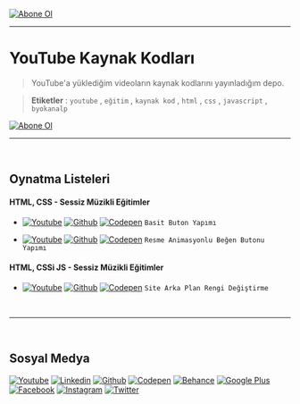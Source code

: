 [![Abone Ol](https://raw.githubusercontent.com/byokanalp/youtube-source-code/tree/master/build/images/github-readme-subscribe-tr.png)](https://www.youtube.com/channel/UC-66vmW776afaHILFSHnVMA?sub_confirmation=1)

---

# YouTube Kaynak Kodları

> YouTube'a yüklediğim videoların kaynak kodlarını yayınladığım depo.

> **Etiketler** : `youtube` , `eğitim` , `kaynak kod` , `html` , `css` , `javascript` , `byokanalp`


[![Abone Ol](https://raw.githubusercontent.com/byokanalp/youtube-source-code/tree/master/build/images/github-readme-channel-view.png)](https://www.youtube.com/channel/UC-66vmW776afaHILFSHnVMA?sub_confirmation=1)


---

<br>


## Oynatma Listeleri

#### HTML, CSS - Sessiz Müzikli Eğitimler

- [![Youtube](https://raw.githubusercontent.com/byokanalp/youtube-source-code/tree/master/build/images/social-media/link-youtube.png)](https://youtu.be/WdbELdOe0g8) [![Github](https://raw.githubusercontent.com/byokanalp/youtube-source-code/tree/master/build/images/social-media/link-github.png)](https://raw.githubusercontent.com/byokanalp/youtube-source-code/tree/master/source/simple-button-construction) [![Codepen](https://raw.githubusercontent.com/byokanalp/youtube-source-code/tree/master/build/images/social-media/link-codepen.png)](https://codepen.io/byokanalp/pen/WKRpZy) `Basit Buton Yapımı`

- [![Youtube](https://raw.githubusercontent.com/byokanalp/youtube-source-code/tree/master/build/images/social-media/link-youtube.png)](https://www.youtube.com/watch?v=YQBeUz_HL_M) [![Github](https://raw.githubusercontent.com/byokanalp/youtube-source-code/tree/master/build/images/social-media/link-github.png)](https://raw.githubusercontent.com/byokanalp/youtube-source-code/tree/master/source/picture-animated-like-buton) [![Codepen](https://raw.githubusercontent.com/byokanalp/youtube-source-code/tree/master/build/images/social-media/link-codepen.png)](https://codepen.io/byokanalp/pen/ajZExV) `Resme Animasyonlu Beğen Butonu Yapımı`


#### HTML, CSSi JS - Sessiz Müzikli Eğitimler

- [![Youtube](https://raw.githubusercontent.com/byokanalp/youtube-source-code/tree/master/build/images/social-media/link-youtube.png)](https://www.youtube.com/watch?v=uaW0J7p8iq4) [![Github](https://raw.githubusercontent.com/byokanalp/youtube-source-code/tree/master/build/images/social-media/link-github.png)](https://raw.githubusercontent.com/byokanalp/youtube-source-code/tree/master/source/change-body-background-color) [![Codepen](https://raw.githubusercontent.com/byokanalp/youtube-source-code/tree/master/build/images/social-media/link-codepen.png)](https://codepen.io/byokanalp/pen/pZjQgX) `Site Arka Plan Rengi Değiştirme`


<br>

---

<br>


## Sosyal Medya

[![Youtube](https://raw.githubusercontent.com/byokanalp/youtube-source-code/tree/master/build/images/social-media/youtube.png)](https://www.youtube.com/channel/UC-66vmW776afaHILFSHnVMA)
[![Linkedin](https://raw.githubusercontent.com/byokanalp/youtube-source-code/tree/master/build/images/social-media/linkedin.png)](https://www.linkedin.com/in/byokanalp/)
[![Github](https://raw.githubusercontent.com/byokanalp/youtube-source-code/tree/master/build/images/social-media/github.png)](https://raw.githubusercontent.com/byokanalp)
[![Codepen](https://raw.githubusercontent.com/byokanalp/youtube-source-code/tree/master/build/images/social-media/codepen.png)](https://codepen.io/byokanalp)
[![Behance](https://raw.githubusercontent.com/byokanalp/youtube-source-code/tree/master/build/images/social-media/behance.png)](https://www.behance.net/byokanalp)
[![Google Plus](https://raw.githubusercontent.com/byokanalp/youtube-source-code/tree/master/build/images/social-media/google-plus.png)](https://plus.google.com/115327136519038034973)
[![Facebook](https://raw.githubusercontent.com/byokanalp/youtube-source-code/tree/master/build/images/social-media/facebook.png)](https://www.facebook.com/youtubebyokanalp)
[![Instagram](https://raw.githubusercontent.com/byokanalp/youtube-source-code/tree/master/build/images/social-media/instagram.png)](https://www.instagram.com/byokanalp)
[![Twitter](https://raw.githubusercontent.com/byokanalp/youtube-source-code/tree/master/build/images/social-media/twitter.png)](https://twitter.com/byokanalp)

